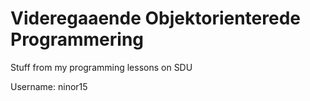 # Videregaaende Objektorienterede Programmering
Stuff from my programming lessons on SDU

Username: ninor15
